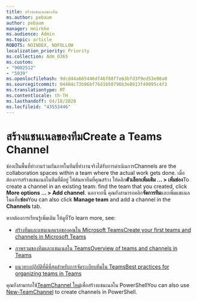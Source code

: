```yaml
---
title: สร้างแชนเนลของทีม
ms.author: pebaum
author: pebaum
manager: mnirkhe
ms.audience: Admin
ms.topic: article
ROBOTS: NOINDEX, NOFOLLOW
localization_priority: Priority
ms.collection: Adm_O365
ms.custom:
- "9002512"
- "5039"
ms.openlocfilehash: 9dcd44a665446df46f88ffe63bfd3f9ed53e80a0
ms.sourcegitcommit: 04484c73b96bf76d1b50796b3e8913f49095c4f3
ms.translationtype: MT
ms.contentlocale: th-TH
ms.lasthandoff: 04/18/2020
ms.locfileid: "43553446"
---
```

# <a name="create-a-teams-channel"></a><span data-ttu-id="17fd2-102">สร้างแชนเนลของทีม</span><span class="sxs-lookup"><span data-stu-id="17fd2-102">Create a Teams Channel</span></span>

<span data-ttu-id="17fd2-103">ช่องเป็นพื้นที่ทํางานร่วมกันภายในทีมที่ทํางานจริงได้รับการดําเนินการ</span><span class="sxs-lookup"><span data-stu-id="17fd2-103">Channels are the collaboration spaces within a team where the actual work gets done.</span></span> <span data-ttu-id="17fd2-104">เมื่อต้องการสร้างแชนเนลในทีมที่มีอยู่ ให้ค้นหาทีมที่คุณสร้าง ให้คลิก**ตัวเลือกเพิ่มเติม ... > เพิ่มช่อง**</span><span class="sxs-lookup"><span data-stu-id="17fd2-104">To create a channel in an existing team: find the team that you created, click **More options ... > Add channel**.</span></span> <span data-ttu-id="17fd2-105">นอกจากนี้ คุณยังสามารถคลิก**จัดการทีม**และเพิ่มแชแนลในแท็บ**ช่อง**</span><span class="sxs-lookup"><span data-stu-id="17fd2-105">You can also click **Manage team** and add a channel in the **Channels** tab.</span></span>

<span data-ttu-id="17fd2-106">หากต้องการเรียนรู้เพิ่มเติม ให้ดูที่</span><span class="sxs-lookup"><span data-stu-id="17fd2-106">To learn more, see:</span></span>

- [<span data-ttu-id="17fd2-107">สร้างทีมและแชนเนลแรกของคุณใน Microsoft Teams</span><span class="sxs-lookup"><span data-stu-id="17fd2-107">Create your first teams and channels in Microsoft Teams</span></span>](https://docs.microsoft.com/MicrosoftTeams/get-started-with-teams-create-your-first-teams-and-channels)

- [<span data-ttu-id="17fd2-108">ภาพรวมของทีมและแชนเนลใน Teams</span><span class="sxs-lookup"><span data-stu-id="17fd2-108">Overview of teams and channels in Teams</span></span>](https://docs.microsoft.com/microsoftteams/teams-channels-overview)

- [<span data-ttu-id="17fd2-109">แนวทางปฏิบัติที่ดีที่สุดสําหรับการจัดระเบียบทีมใน Teams</span><span class="sxs-lookup"><span data-stu-id="17fd2-109">Best practices for organizing teams in Teams</span></span>](https://docs.microsoft.com/MicrosoftTeams/best-practices-organizing)

<span data-ttu-id="17fd2-110">คุณยังสามารถใช้[TeamChannel ใหม่](https://docs.microsoft.com/powershell/module/teams/new-teamchannel?view=teams-ps)เพื่อสร้างแชนเนลใน PowerShell</span><span class="sxs-lookup"><span data-stu-id="17fd2-110">You can also use [New-TeamChannel](https://docs.microsoft.com/powershell/module/teams/new-teamchannel?view=teams-ps) to create channels in PowerShell.</span></span> 
